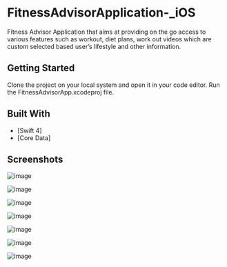 # FitnessAdvisorApplication-_iOS
Fitness Advisor Application that aims at providing on the go access to various features such as workout, diet plans, work out videos which are custom selected based user’s lifestyle and other information.


## Getting Started 

Clone the project on your local system and open it in your code editor.
Run the FitnessAdvisorApp.xcodeproj file.

## Built With

- [Swift 4]
- [Core Data]

## Screenshots

![image](https://user-images.githubusercontent.com/32002047/39979359-a09a8e1e-5763-11e8-88d3-3bab1a2b7cc5.png)

![image](https://user-images.githubusercontent.com/32002047/39979381-be8ee53c-5763-11e8-9286-0ef974850c87.png)

![image](https://user-images.githubusercontent.com/32002047/39979361-a609b7ee-5763-11e8-93cc-2ab37d788c2d.png)

![image](https://user-images.githubusercontent.com/32002047/39979365-a9eb0872-5763-11e8-8cb4-e6f35c6cb696.png)

![image](https://user-images.githubusercontent.com/32002047/39979367-ade5cdfe-5763-11e8-9a2d-82386ce35e44.png)

![image](https://user-images.githubusercontent.com/32002047/39979372-b2bcfd3e-5763-11e8-9aa7-90fdf469fbd2.png)

![image](https://user-images.githubusercontent.com/32002047/39979376-b687149a-5763-11e8-9dc8-091b0594ff23.png)

